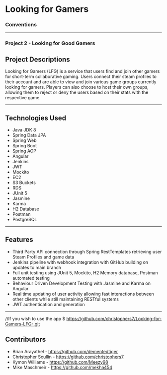 # Looking for Gamers

### Conventions
___

### Project 2 - Looking for Good Gamers

## Project Descriptions


Looking for Gamers (LFG) is a service that users find and join other gamers for short-term collaborative gaming. Users connect their steam profiles to their account and are able to view and join various game groups currently looking for gamers. Players can also choose to host their own groups, allowing them to reject or deny the users based on their stats with the respective game. 

---

## Technologies Used


- Java JDK 8
- Spring Data JPA
- Spring Web
- Spring Boot
- Spring AOP
- Angular
- Jenkins
- JWT
- Mockito
- EC2
- S3 Buckets
- RDS
- JUnit 5
- Jasmine
- Karma
- H2 Database
- Postman
- PostgreSQL

---

## Features


- Third Party API connection through Spring RestTemplates retrieving user Steam Profiles and game data
- Jenkins pipeline with webhook integration with GitHub building on updates to main branch
- Full unit testing using JUnit 5, Mockito, H2 Memory database, Postman automated testing
- Behaviour Driven Development Testing with Jasmine and Karma on Angular
- Real time updating of user activity allowing fast interactions between other clients while still maintaining RESTful systems
- JWT authentication and generation

---


//If you wish to use the app
$ https://github.com/christophers7/Looking-for-Gamers-LFG-.git


## Contributors


- Brian Arayathel - https://github.com/dementedtiger
- Christopher Scullin - https://github.com/christophers7 
- Kymon Williams - https://github.com/Meezy98 
- Mike Maschmeir - https://github.com/mekha454 
